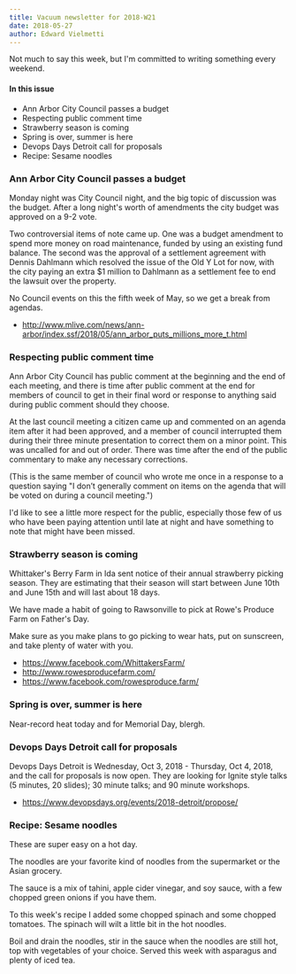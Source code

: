 ```yaml
---
title: Vacuum newsletter for 2018-W21
date: 2018-05-27
author: Edward Vielmetti
---
```


Not much to say this week, but I'm committed to writing something
every weekend.

#### In this issue
* Ann Arbor City Council passes a budget
* Respecting public comment time
* Strawberry season is coming
* Spring is over, summer is here
* Devops Days Detroit call for proposals
* Recipe: Sesame noodles

### Ann Arbor City Council passes a budget

Monday night was City Council night, and the big topic of discussion
was the budget. After a long night's worth of amendments the city
budget was approved on a 9-2 vote. 

Two controversial items of note came up. One was a budget amendment
to spend more money on road maintenance, funded by using an existing
fund balance. The second was the approval of a settlement agreement
with Dennis Dahlmann which resolved the issue of the Old Y Lot for
now, with the city paying an extra $1 million to Dahlmann as a settlement
fee to end the lawsuit over the property.

No Council events on this the fifth week of May, so we get a break
from agendas.

* http://www.mlive.com/news/ann-arbor/index.ssf/2018/05/ann_arbor_puts_millions_more_t.html

### Respecting public comment time

Ann Arbor City Council has public comment at the beginning
and the end of each meeting, and there is time after public
comment at the end for members of council to get in their
final word or response to anything said during public comment
should they choose.

At the last council meeting a citizen came up and commented on
an agenda item after it had been approved, and a member of council
interrupted them during their three minute presentation to 
correct them on a minor point. This was uncalled for and out of order. There
was time after the end of the public commentary to make any
necessary corrections.

(This is the same member of council who wrote me once in a response
to a question saying "I don’t generally comment on items on the
agenda that will be voted on during a council meeting.")

I'd like to see a little more respect for the public, especially
those few of us who have been paying attention until late at
night and have something to note that might have been missed.

### Strawberry season is coming

Whittaker's Berry Farm in Ida sent notice of their annual strawberry 
picking season. They are estimating that their season will start
between June 10th and June 15th and will last about 18 days.

We have made a habit of going to Rawsonville to pick at Rowe's Produce Farm
on Father's Day.

Make sure as you make plans to go picking to wear hats, put on sunscreen,
and take plenty of water with you.

* https://www.facebook.com/WhittakersFarm/
* http://www.rowesproducefarm.com/
* https://www.facebook.com/rowesproduce.farm/

### Spring is over, summer is here

Near-record heat today and for Memorial Day, blergh.

### Devops Days Detroit call for proposals

Devops Days Detroit is Wednesday, Oct 3, 2018 - Thursday, Oct 4, 2018,
and the call for proposals is now open. They are looking for Ignite
style talks (5 minutes, 20 slides); 30 minute talks; and 90 minute
workshops.

* https://www.devopsdays.org/events/2018-detroit/propose/

### Recipe: Sesame noodles

These are super easy on a hot day.

The noodles are your favorite kind of noodles from the supermarket
or the Asian grocery.

The sauce is a mix of tahini, apple cider vinegar, and soy sauce,
with a few chopped green onions if you have them.

To this week's recipe I added some chopped spinach and some chopped
tomatoes. The spinach will wilt a little bit in the hot noodles.

Boil and drain the noodles, stir in the sauce when the noodles are
still hot, top with vegetables of your choice. Served this week with
asparagus and plenty of iced tea.
